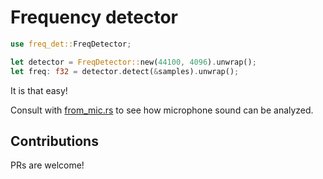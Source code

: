 # Frequency detector

```rust
use freq_det::FreqDetector;

let detector = FreqDetector::new(44100, 4096).unwrap();
let freq: f32 = detector.detect(&samples).unwrap();
```

It is that easy!

Consult with [from_mic.rs](examples/from_mic.rs) to see how microphone sound
can be analyzed.

## Contributions
PRs are welcome!
